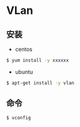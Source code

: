 # VLan

## 安装

* centos

```sh
$ yum install -y xxxxxx
```

* ubuntu

```sh
$ apt-get install -y vlan
```

## 命令

```sh
$ vconfig
```